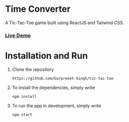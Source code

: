 # Time Converter

A Tic-Tac-Toe game built using ReactJS and Tailwind CSS.

### [Live Demo](https://tic-tac-toe6.netlify.app/)

# Installation and Run

1. Clone the repository
   ```
   https://github.com/Gurpreeet-Singh/tic-tac-toe
   ```
2. To install the dependencies, simply write
   ```
   npm install
   ```
3. To run the app in development, simply write
   ```
   npm start
   ```
